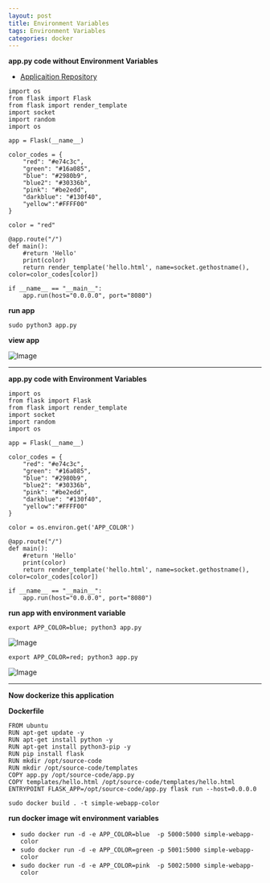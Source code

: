 ```yaml
---
layout: post
title: Environment Variables
tags: Environment Variables
categories: docker
---
```


**app.py code without Environment Variables**

- [Applicaition Repository](https://github.com/mmumshad/simple-webapp-color)


```
import os
from flask import Flask
from flask import render_template
import socket
import random
import os

app = Flask(__name__)

color_codes = {
    "red": "#e74c3c",
    "green": "#16a085",
    "blue": "#2980b9",
    "blue2": "#30336b",
    "pink": "#be2edd",
    "darkblue": "#130f40",
    "yellow":"#FFFF00"
}

color = "red"

@app.route("/")
def main():
    #return 'Hello'
    print(color)
    return render_template('hello.html', name=socket.gethostname(), color=color_codes[color])

if __name__ == "__main__":
    app.run(host="0.0.0.0", port="8080")
```

**run app**

`sudo python3 app.py`

**view app**

![Image](/img/viewapp.png)

---

**app.py code with Environment Variables**

```
import os
from flask import Flask
from flask import render_template
import socket
import random
import os

app = Flask(__name__)

color_codes = {
    "red": "#e74c3c",
    "green": "#16a085",
    "blue": "#2980b9",
    "blue2": "#30336b",
    "pink": "#be2edd",
    "darkblue": "#130f40",
    "yellow":"#FFFF00"
}

color = os.environ.get('APP_COLOR')

@app.route("/")
def main():
    #return 'Hello'
    print(color)
    return render_template('hello.html', name=socket.gethostname(), color=color_codes[color])

if __name__ == "__main__":
    app.run(host="0.0.0.0", port="8080")
```

**run app with environment variable**

`export APP_COLOR=blue; python3 app.py`

![Image](/img/viewapp1.png)


`export APP_COLOR=red; python3 app.py`

![Image](/img/viewapp2.png)

---

**Now dockerize this application**

**Dockerfile**

```
FROM ubuntu
RUN apt-get update -y
RUN apt-get install python -y
RUN apt-get install python3-pip -y
RUN pip install flask
RUN mkdir /opt/source-code
RUN mkdir /opt/source-code/templates
COPY app.py /opt/source-code/app.py
COPY templates/hello.html /opt/source-code/templates/hello.html
ENTRYPOINT FLASK_APP=/opt/source-code/app.py flask run --host=0.0.0.0
```

`sudo docker build . -t simple-webapp-color`

**run docker image wit environment variables**

- `sudo docker run -d -e APP_COLOR=blue  -p 5000:5000 simple-webapp-color`
- `sudo docker run -d -e APP_COLOR=green -p 5001:5000 simple-webapp-color`
- `sudo docker run -d -e APP_COLOR=pink  -p 5002:5000 simple-webapp-color`

